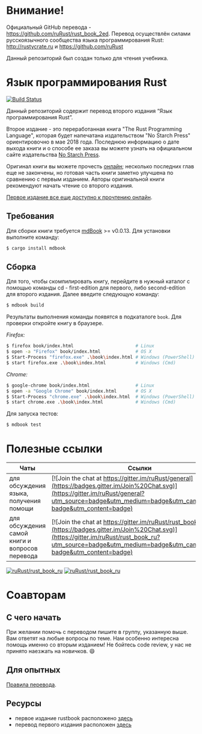 # Внимание!
Официальный GitHub перевода - https://github.com/ruRust/rust_book_2ed. Перевод осуществлён силами русскоязычного сообщества языка программирования Rust: http://rustycrate.ru и https://github.com/ruRust

Данный репозиторий был создан только для чтения учебника.

# Язык программирования Rust

[![Build Status](https://travis-ci.org/rust-lang/book.svg?branch=master)](https://travis-ci.org/rust-lang/book)

Данный репозиторий содержит перевод второго издания “Язык программирования Rust”. 

Второе издание - это переработанная книга "The Rust Programming Language", которая будет напечатана издательством "No Starch Press" ориентировочно в мае 2018 года. Последнюю информацию о дате выхода книги и о способе ее заказа вы можете узнать на официальном сайте издательства [No Starch Press][nostarch].

[nostarch]: https://nostarch.com/rust

Оригинал книги вы можете прочесть [онлайн][html]; несколько последних глав еще не закончены, но готовая часть книги заметно улучшена по сравнению с первым изданием. Авторы оригинальной книги рекомендуют начать чтение со второго издания.

[html]: http://rust-lang.github.io/book/

[Первое издание все еще доступно к прочтению онлайн][first].

[first]: https://doc.rust-lang.org/book/

## Требования

Для сборки книги требуется [mdBook] >= v0.0.13. Для установки выполните команду:

[mdBook]: https://github.com/azerupi/mdBook

```bash
$ cargo install mdbook
```

## Сборка

Для того, чтобы скомпилировать книгу, перейдите в нужный каталог с помощью команды cd - first-edition для первого, либо second-edition для второго издания.
Далее введите следующую команду:

```bash
$ mdbook build
```

Результаты выполнения команды появятся в подкаталоге `book`. Для проверки откройте книгу в браузере.

_Firefox:_
```bash
$ firefox book/index.html                       # Linux
$ open -a "Firefox" book/index.html             # OS X
$ Start-Process "firefox.exe" .\book\index.html # Windows (PowerShell)
$ start firefox.exe .\book\index.html           # Windows (Cmd)
```

_Chrome:_
```bash
$ google-chrome book/index.html                 # Linux
$ open -a "Google Chrome" book/index.html       # OS X
$ Start-Process "chrome.exe" .\book\index.html  # Windows (PowerShell)
$ start chrome.exe .\book\index.html            # Windows (Cmd)
```

Для запуска тестов:

```bash
$ mdbook test
```


# Полезные ссылки

Чаты                                   | Ссылки
---------------------------------------|--------
для обсуждения языка, получения помощи | [![Join the chat at https://gitter.im/ruRust/general](https://badges.gitter.im/Join%20Chat.svg)](https://gitter.im/ruRust/general?utm_source=badge&utm_medium=badge&utm_campaign=pr-badge&utm_content=badge)
для обсуждения самой книги и вопросов перевода | [![Join the chat at https://gitter.im/ruRust/rust_book_ru](https://badges.gitter.im/Join%20Chat.svg)](https://gitter.im/ruRust/rust_book_ru?utm_source=badge&utm_medium=badge&utm_campaign=pr-badge&utm_content=badge)

[![ruRust/rust_book_ru](http://issuestats.com/github/ruRust/rust_book_ru/badge/pr?style=flat)](http://issuestats.com/github/ruRust/rust_book_ru)
[![ruRust/rust_book_ru](http://issuestats.com/github/ruRust/rust_book_ru/badge/issue?style=flat)](http://issuestats.com/github/ruRust/rust_book_ru)


# Соавторам

## С чего начать

При желании помочь с переводом пишите в группу, указанную выше. Вам ответят на любые вопросы по теме.
Нам особенно интересна помощь именно со вторым изданием! 
Не бойтесь code review, у нас не принято наезжать на новичков. :smile:

## Для опытных

[Правила перевода](https://github.com/ruRust/rust_book_ru/wiki/Правила).

## Ресурсы
* первое издание rustbook расположено [здесь][original]
* перевод первого издания расположен [здесь][rustbook]

[rustbook]: http://ruRust.github.io/rust_book_ru
[original]: https://doc.rust-lang.org/book/first-edition/
